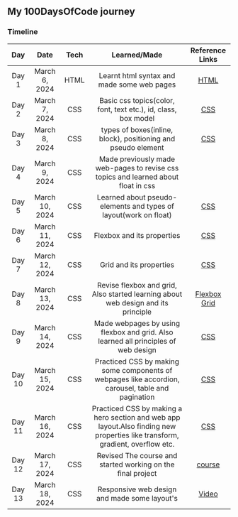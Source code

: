 ## My 100DaysOfCode journey

### Timeline

| **Day** |    **Date**    | **Tech** |                                  **Learned/Made**                                  |                                                  **Reference Links**                                                  |
| :-----: | :------------: | :------: | :--------------------------------------------------------------------------------: | :-------------------------------------------------------------------------------------------------------------------: |
|  Day 1  | March 6, 2024  |   HTML   |                     Learnt html syntax and made some web pages                     | [HTML](https://www.udemy.com/course/design-and-develop-a-killer-website-with-html5-and-css3/?couponCode=ST12MT030524) |
|  Day 2  | March 7, 2024  |   CSS    |           Basic css topics(color, font, text etc.), id, class, box model           | [CSS](https://www.udemy.com/course/design-and-develop-a-killer-website-with-html5-and-css3/?couponCode=ST12MT030524)  |
|  Day 3  | March 8, 2024  |   CSS    |           types of boxes(inline, block), positioning and pseudo element            | [CSS](https://www.udemy.com/course/design-and-develop-a-killer-website-with-html5-and-css3/?couponCode=ST12MT030524)  |
|  Day 4  | March 9, 2024  |   CSS    | Made previously made web-pages to revise css topics and learned about float in css |                                                                                                                       |
|  Day 5  | March 10, 2024 |   CSS    |          Learned about pseudo-elements and types of layout(work on float)          | [CSS](https://www.udemy.com/course/design-and-develop-a-killer-website-with-html5-and-css3/?couponCode=ST12MT030524)  |
|  Day 6  | March 11, 2024 |   CSS    |                             Flexbox and its properties                             | [CSS](https://www.udemy.com/course/design-and-develop-a-killer-website-with-html5-and-css3/?couponCode=ST12MT030524)  |
|  Day 7  | March 12, 2024 |   CSS    |                              Grid and its properties                               | [CSS](https://www.udemy.com/course/design-and-develop-a-killer-website-with-html5-and-css3/?couponCode=ST12MT030524)  |
|  Day 8  | March 13, 2024 |   CSS    | Revise flexbox and grid, Also started learning about web design and its principle  |                        [Flexbox](https://flexboxfroggy.com) [Grid](https://cssgridgarden.com)                         |
|  Day 9  | March 14, 2024 |   CSS    | Made webpages by using flexbox and grid. Also learned all principles of web design | [CSS](https://www.udemy.com/course/design-and-develop-a-killer-website-with-html5-and-css3/?couponCode=ST12MT030524)  |
|  Day 10  | March 15, 2024 |   CSS    | Practiced CSS by making some components of webpages like accordion, carousel, table and pagination | [CSS](https://www.udemy.com/course/design-and-develop-a-killer-website-with-html5-and-css3/?couponCode=ST12MT030524)  |
|  Day 11  | March 16, 2024 |   CSS    | Practiced CSS by making a hero section and web app layout.Also finding new properties like transform, gradient, overflow etc. | [CSS](https://www.udemy.com/course/design-and-develop-a-killer-website-with-html5-and-css3/?couponCode=ST12MT030524)  |
|  Day 12  | March 17, 2024 |   CSS    | Revised The course and started working on the final project | [course](https://www.udemy.com/course/design-and-develop-a-killer-website-with-html5-and-css3/?couponCode=ST12MT030524)  |
|  Day 13  | March 18, 2024 |   CSS    | Responsive web design and made some layout's | [Video](https://www.youtube.com/watch?v=K24lUqcT0Ms)  |

